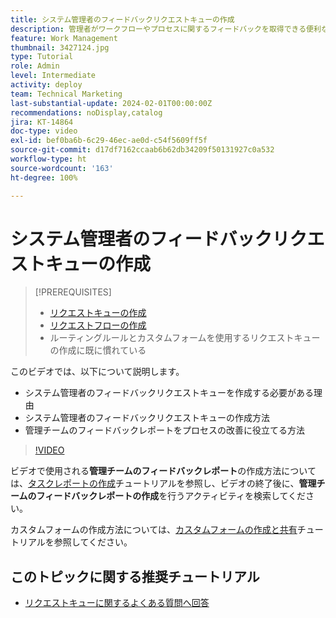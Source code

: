 ```yaml
---
title: システム管理者のフィードバックリクエストキューの作成
description: 管理者がワークフローやプロセスに関するフィードバックを取得できる便利なリクエストキューを作成する方法について説明します。
feature: Work Management
thumbnail: 3427124.jpg
type: Tutorial
role: Admin
level: Intermediate
activity: deploy
team: Technical Marketing
last-substantial-update: 2024-02-01T00:00:00Z
recommendations: noDisplay,catalog
jira: KT-14864
doc-type: video
exl-id: bef0ba6b-6c29-46ec-ae0d-c54f5609ff5f
source-git-commit: d17df7162ccaab6b62db34209f50131927c0a532
workflow-type: ht
source-wordcount: '163'
ht-degree: 100%

---
```


# システム管理者のフィードバックリクエストキューの作成

>[!PREREQUISITES]
>
>* [リクエストキューの作成](https://experienceleague.adobe.com/docs/workfront-learn/tutorials-workfront/manage-work/request-queues/create-a-request-queue.html?lang=ja)
>* [リクエストフローの作成](https://experienceleague.adobe.com/docs/workfront-learn/tutorials-workfront/manage-work/request-queues/create-a-request-flow.html?lang=ja)
>* ルーティングルールとカスタムフォームを使用するリクエストキューの作成に既に慣れている


このビデオでは、以下について説明します。

* システム管理者のフィードバックリクエストキューを作成する必要がある理由
* システム管理者のフィードバックリクエストキューの作成方法
* 管理チームのフィードバックレポートをプロセスの改善に役立てる方法

>[!VIDEO](https://video.tv.adobe.com/v/3427124/?quality=12&learn=on&enablevpops)

ビデオで使用される&#x200B;**管理チームのフィードバックレポート**&#x200B;の作成方法については、[タスクレポートの作成](https://experienceleague.adobe.com/docs/workfront-learn/tutorials-workfront/reporting/basic-reporting/create-a-task-report.html?lang=ja)チュートリアルを参照し、ビデオの終了後に、**管理チームのフィードバックレポートの作成**&#x200B;を行うアクティビティを検索してください。

カスタムフォームの作成方法については、[カスタムフォームの作成と共有](https://experienceleague.adobe.com/docs/workfront-learn/tutorials-workfront/custom-data/custom-forms/custom-forms-creating-and-sharing-a-custom-form.html?lang=ja)チュートリアルを参照してください。

## このトピックに関する推奨チュートリアル

* [リクエストキューに関するよくある質問へ回答](/help/manage-work/request-queues/request-queue-faq.md)
